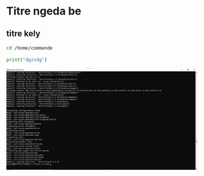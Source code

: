 # Titre ngeda be
## titre kely
```bash
cd /home/commande
```
```python
print("dgzsdg")
```
<img src="https://github.com/Heriandrisoa/devoir/blob/main/apache.png" alt="description">
